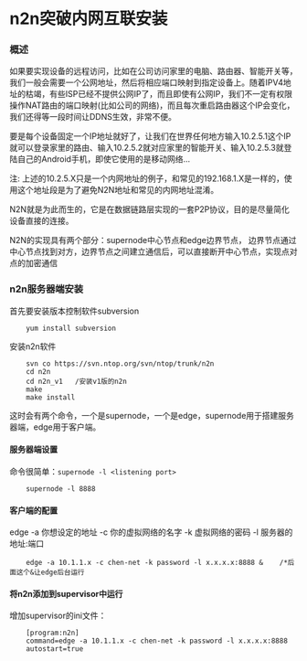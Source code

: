 n2n突破内网互联安装
===================

### **概述**

如果要实现设备的远程访问，比如在公司访问家里的电脑、路由器、智能开关等，我们一般会需要一个公网地址，然后将相应端口映射到指定设备上。随着IPV4地址的枯竭，有些ISP已经不提供公网IP了，而且即使有公网IP，我们不一定有权限操作NAT路由的端口映射(比如公司的网络)，而且每次重启路由器这个IP会变化，我们还得等一段时间让DDNS生效，非常不便。

要是每个设备固定一个IP地址就好了，让我们在世界任何地方输入10.2.5.1这个IP就可以登录家里的路由、输入10.2.5.2就对应家里的智能开关、输入10.2.5.3就登陆自己的Android手机，即使它使用的是移动网络...

注: 上述的10.2.5.X只是一个内网地址的例子，和常见的192.168.1.X是一样的，使用这个地址段是为了避免N2N地址和常见的内网地址混淆。

N2N就是为此而生的，它是在数据链路层实现的一套P2P协议，目的是尽量简化设备直接的连接。

N2N的实现具有两个部分：supernode中心节点和edge边界节点， 边界节点通过中心节点找到对方，边界节点之间建立通信后，可以直接断开中心节点，实现点对点的加密通信


### **n2n服务器端安装**

首先要安装版本控制软件subversion

		yum install subversion

安装n2n软件

		svn co https://svn.ntop.org/svn/ntop/trunk/n2n
		cd n2n
		cd n2n_v1   /安装v1版的n2n
		make
		make install

这时会有两个命令，一个是supernode，一个是edge，supernode用于搭建服务器端，edge用于客户端。

#### **服务器端设置**

命令很简单：`supernode -l <listening port> `
		
		supernode -l 8888

#### **客户端的配置**

edge -a 你想设定的地址 -c 你的虚拟网络的名字 -k 虚拟网络的密码 -l 服务器的地址:端口

		edge -a 10.1.1.x -c chen-net -k password -l x.x.x.x:8888 &    /*后面这个&让edge后台运行

#### 将n2n添加到supervisor中运行

增加supervisor的ini文件：

		[program:n2n]
		command=edge -a 10.1.1.x -c chen-net -k password -l x.x.x.x:8888
		autostart=true
